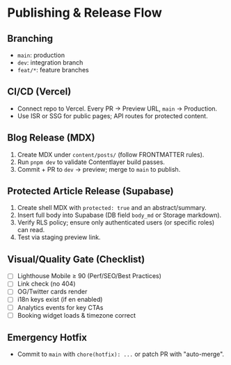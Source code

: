 # Publishing & Release Flow

## Branching
- `main`: production
- `dev`: integration branch
- `feat/*`: feature branches

## CI/CD (Vercel)
- Connect repo to Vercel. Every PR → Preview URL, `main` → Production.
- Use ISR or SSG for public pages; API routes for protected content.

## Blog Release (MDX)
1. Create MDX under `content/posts/` (follow FRONTMATTER rules).
2. Run `pnpm dev` to validate Contentlayer build passes.
3. Commit + PR to `dev` → preview; merge to `main` to publish.

## Protected Article Release (Supabase)
1. Create shell MDX with `protected: true` and an abstract/summary.
2. Insert full body into Supabase (DB field `body_md` or Storage markdown).
3. Verify RLS policy; ensure only authenticated users (or specific roles) can read.
4. Test via staging preview link.

## Visual/Quality Gate (Checklist)
- [ ] Lighthouse Mobile ≥ 90 (Perf/SEO/Best Practices)
- [ ] Link check (no 404)
- [ ] OG/Twitter cards render
- [ ] i18n keys exist (if en enabled)
- [ ] Analytics events for key CTAs
- [ ] Booking widget loads & timezone correct

## Emergency Hotfix
- Commit to `main` with `chore(hotfix): ...` or patch PR with "auto-merge".
